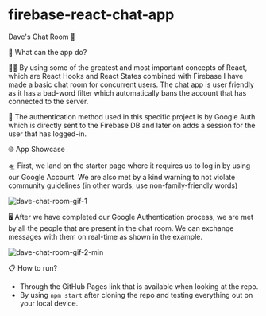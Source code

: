 ﻿# firebase-react-chat-app
 
Dave's Chat Room 💬

🔭 What can the app do?

👨‍💻 By using some of the greatest and most important concepts of React, which are React Hooks and React States combined with Firebase I have made a basic chat room for concurrent users. The chat app is user friendly as it has a bad-word filter which automatically bans the account that has connected to the server.

🔐 The authentication method used in this specific project is by Google Auth which is directly sent to the Firebase DB and later on adds a session for the user that has logged-in.

🌐 App Showcase

🛸 First, we land on the starter page where it requires us to log in by using our Google Account. We are also met by a kind warning to not violate community guidelines (in other words, use non-family-friendly words)

![dave-chat-room-gif-1](https://github.com/vwdshka/firebase-react-chat-app/assets/83828320/0ba2ff68-e31b-45e0-a5de-f3f6a89e9734)


🖥️ After we have completed our Google Authentication process, we are met by all the people that are present in the chat room. We can exchange messages with them on real-time as shown in the example.

![dave-chat-room-gif-2-min](https://github.com/vwdshka/firebase-react-chat-app/assets/83828320/38104880-2715-48d3-857e-6547db779809)

📋 How to run?

* Through the GitHub Pages link that is available when looking at the repo.
* By using ```npm start``` after cloning the repo and testing everything out on your local device.
